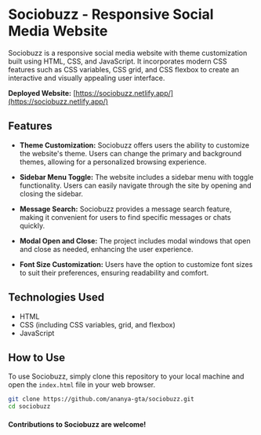 # Sociobuzz - Responsive Social Media Website

Sociobuzz is a responsive social media website with theme customization built using HTML, CSS, and JavaScript. It incorporates modern CSS features such as CSS variables, CSS grid, and CSS flexbox to create an interactive and visually appealing user interface.

**Deployed Website:** [https://sociobuzz.netlify.app/](https://sociobuzz.netlify.app/)

## Features

- **Theme Customization:** Sociobuzz offers users the ability to customize the website's theme. Users can change the primary and background themes, allowing for a personalized browsing experience.

- **Sidebar Menu Toggle:** The website includes a sidebar menu with toggle functionality. Users can easily navigate through the site by opening and closing the sidebar.

- **Message Search:** Sociobuzz provides a message search feature, making it convenient for users to find specific messages or chats quickly.

- **Modal Open and Close:** The project includes modal windows that open and close as needed, enhancing the user experience.

- **Font Size Customization:** Users have the option to customize font sizes to suit their preferences, ensuring readability and comfort.

## Technologies Used

- HTML
- CSS (including CSS variables, grid, and flexbox)
- JavaScript

## How to Use

To use Sociobuzz, simply clone this repository to your local machine and open the `index.html` file in your web browser.

```bash
git clone https://github.com/ananya-gta/sociobuzz.git
cd sociobuzz
```

#### Contributions to Sociobuzz are welcome!
